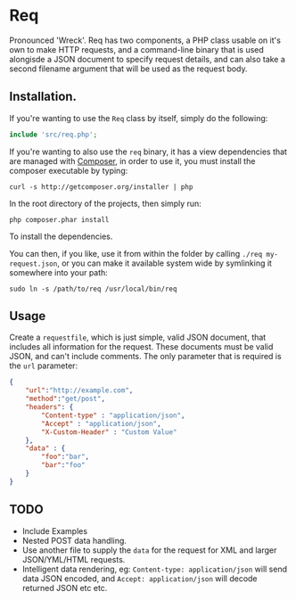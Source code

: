 # Req



Pronounced 'Wreck'. Req has two components, a PHP class usable on it's own to make HTTP requests, and a command-line binary that is used alongisde a JSON document to specify request details, and can also take a second filename argument that will be used as the request body.

## Installation.

If you're wanting to use the `Req` class by itself, simply do the following:

```php
include 'src/req.php';
```

If you're wanting to also use the `req` binary, it has a view dependencies that are managed with [Composer](https://github.com/composer/composer), in order to use it, you must install the composer executable by typing:

```shell
curl -s http://getcomposer.org/installer | php
```

In the root directory of the projects, then simply run:

```shell
php composer.phar install
```

To install the dependencies.

You can then, if you like, use it from within the folder by calling `./req my-request.json`, or you can make it available system wide by symlinking it somewhere into your path:

```shell
sudo ln -s /path/to/req /usr/local/bin/req
```

## Usage

Create a `requestfile`, which is just simple, valid JSON document, that includes all information for the request. These documents must be valid JSON, and can't include comments. The only parameter that is required is the `url` parameter:

```json
{
	"url":"http://example.com",
	"method":"get/post",
	"headers": {
		"Content-type" : "application/json",
		"Accept" : "application/json",
		"X-Custom-Header" : "Custom Value"
	},
	"data" : {
		"foo":"bar",
		"bar":"foo"
	}
}
```

## TODO

* Include Examples
* Nested POST data handling.
* Use another file to supply the `data` for the request for XML and larger JSON/YML/HTML requests.
* Intelligent data rendering, eg: `Content-type: application/json` will send data JSON encoded, and `Accept: application/json` will decode returned JSON etc etc.